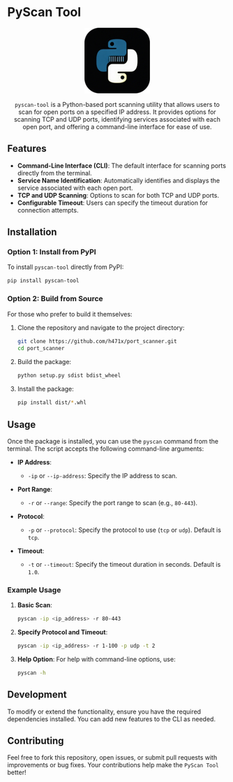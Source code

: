 # PyScan Tool

<p align="center">
 <img height="150" src="https://raw.githubusercontent.com/h471x/port_scanner/master/imgs/pyscan.png"/>
</p>

<div align="center">

<p>

``pyscan-tool`` is a Python-based port scanning utility that allows users to scan for open ports on a specified IP address. It provides options for scanning TCP and UDP ports, identifying services associated with each open port, and offering a command-line interface for ease of use.

</p>

</div>

## Features

- **Command-Line Interface (CLI)**: The default interface for scanning ports directly from the terminal.
- **Service Name Identification**: Automatically identifies and displays the service associated with each open port.
- **TCP and UDP Scanning**: Options to scan for both TCP and UDP ports.
- **Configurable Timeout**: Users can specify the timeout duration for connection attempts.

## Installation

### Option 1: Install from PyPI

To install `pyscan-tool` directly from PyPI:

```bash
pip install pyscan-tool
```

### Option 2: Build from Source

For those who prefer to build it themselves:

1. Clone the repository and navigate to the project directory:

   ```bash
   git clone https://github.com/h471x/port_scanner.git
   cd port_scanner
   ```

2. Build the package:

   ```bash
   python setup.py sdist bdist_wheel
   ```

3. Install the package:

   ```bash
   pip install dist/*.whl
   ```

## Usage

Once the package is installed, you can use the `pyscan` command from the terminal. The script accepts the following command-line arguments:

- **IP Address**:
  - `-ip` or `--ip-address`: Specify the IP address to scan.
  
- **Port Range**:
  - `-r` or `--range`: Specify the port range to scan (e.g., `80-443`).

- **Protocol**:
  - `-p` or `--protocol`: Specify the protocol to use (`tcp` or `udp`). Default is `tcp`.

- **Timeout**:
  - `-t` or `--timeout`: Specify the timeout duration in seconds. Default is `1.0`.

### Example Usage

1. **Basic Scan**:
   ```bash
   pyscan -ip <ip_address> -r 80-443
   ```

2. **Specify Protocol and Timeout**:
   ```bash
   pyscan -ip <ip_address> -r 1-100 -p udp -t 2
   ```

3. **Help Option**:
   For help with command-line options, use:
   ```bash
   pyscan -h
   ```

## Development

To modify or extend the functionality, ensure you have the required dependencies installed. You can add new features to the CLI as needed.

## Contributing

Feel free to fork this repository, open issues, or submit pull requests with improvements or bug fixes. Your contributions help make the `PyScan Tool` better!